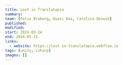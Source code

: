```yaml
---
title: Lost in Translatopia
summary:
team: [Felix Broberg, Duosi Dai, Carolina Dexwik]
published:
modified:
start: 2024-03-24
end: 2024-05-31
links:
  - website: https://lost-in-translatopia.webflow.io
tags: [unity, csharp]
images: []
---
```

